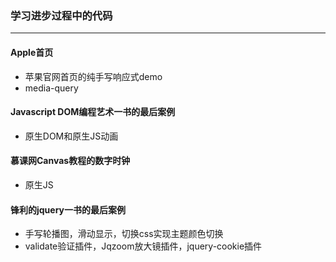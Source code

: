### 学习进步过程中的代码
---

#### Apple首页
- 苹果官网首页的纯手写响应式demo
- media-query

#### Javascript DOM编程艺术一书的最后案例
- 原生DOM和原生JS动画

#### 慕课网Canvas教程的数字时钟
- 原生JS

#### 锋利的jquery一书的最后案例
- 手写轮播图，滑动显示，切换css实现主题颜色切换
- validate验证插件，Jqzoom放大镜插件，jquery-cookie插件
